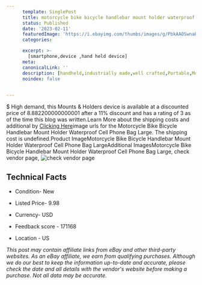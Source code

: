 ```yaml
---
      template: SinglePost
      title: motorcycle bike bicycle handlebar mount holder waterproof cell phone bag large
      status: Published
      date: '2023-02-11'
      featuredImage: 'https://i.ebayimg.com/thumbs/images/g/PbkAAOSwnaRgkghg/s-l225.jpg'
      categories: 

      excerpt: >-
        [smartphone,device ,hand held device]
      meta:
      canonicalLink: ''
      description: [handheld,industrially made,well crafted,Portable,Mobile,Compact,Convenient,Lightweight,Maneuverable,Man-portable,Miniature,Carriable,Hand-held,Light,Holdable,Transportable,Mobile device,Pocket-sized,On-the-go,Wireless,Cordless,Compact size,Convenient size, smartphone,device ,hand held device]
      noindex: false

        
---
```

$
    High demand, this Mounts & Holders device is available at a discounted price of 8.882200000000001 after a 11% discount and has a rating of 3 as of the time this blog was written.Learn More about the shipping costs and additional by [Clicking Here](https://www.ebay.com/itm/224451807433?hash=item34425ec8c9%3Ag%3APbkAAOSwnaRgkghg&mkevt=1&mkcid=1&mkrid=711-53200-19255-0&campid=%253CePNCampaignId%253E&customid=%253CreferenceId%253E&toolid=10049)image urls for the Motorcycle Bike Bicycle Handlebar Mount Holder Waterproof Cell Phone Bag Large. The shipping cost is undefined.Product ImageMotorcycle Bike Bicycle Handlebar Mount Holder Waterproof Cell Phone Bag LargeAdditional ImagesMotorcycle Bike Bicycle Handlebar Mount Holder Waterproof Cell Phone Bag Large, check vendor page, ![check vendor page](https://origin-galleryplus.ebayimg.com/ws/web/224451807433_2_0_1/225x225.jpg,https://origin-galleryplus.ebayimg.com/ws/web/224451807433_3_0_1/225x225.jpg,https://origin-galleryplus.ebayimg.com/ws/web/224451807433_4_0_1/225x225.jpg,https://origin-galleryplus.ebayimg.com/ws/web/224451807433_5_0_1/225x225.jpg,https://origin-galleryplus.ebayimg.com/ws/web/224451807433_6_0_1/225x225.jpg,https://origin-galleryplus.ebayimg.com/ws/web/224451807433_7_0_1/225x225.jpg,https://origin-galleryplus.ebayimg.com/ws/web/224451807433_8_0_1/225x225.jpg,https://origin-galleryplus.ebayimg.com/ws/web/224451807433_9_0_1/225x225.jpg)
    
    

 ## Technical Facts 



     
      

 - Condition- New 


      

 - Listed Price- 9.98 


      

 - Currency- USD 


      

 - Feedback score - 171168 


      

 - Location - US 


      
      

 *_This post may contain affiliate links from eBay and other third-party websites. As an eBay affiliate, we earn from qualifying purchases. Although we do our best to keep the information up-to-date and accurate, please check the date and all details with the vendor's website before making a purchase. Not all data may be accurate._*



    
    
    
    
    